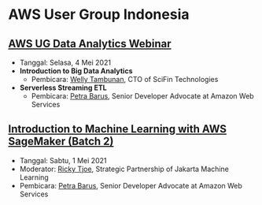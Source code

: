 # AWS User Group Indonesia


## [AWS UG Data Analytics Webinar](https://www.youtube.com/watch?v=fKsquKoKdRk)

- Tanggal: Selasa, 4 Mei 2021
- **Introduction to Big Data Analytics**
  - Pembicara: [Welly Tambunan](https://www.linkedin.com/in/welly-tambunan/), CTO of SciFin Technologies
- **Serverless Streaming ETL**
  - Pembicara: [Petra Barus](https://www.linkedin.com/in/petrabarus/), Senior Developer Advocate at Amazon Web Services


## [Introduction to Machine Learning with AWS SageMaker (Batch 2)](https://www.youtube.com/watch?v=CMv8fFfQvu4)

- Tanggal: Sabtu, 1 Mei 2021
- Moderator: [Ricky Tjoe](https://www.linkedin.com/in/ricky-tjoe/), Strategic Partnership of Jakarta Machine Learning
- Pembicara: [Petra Barus](https://www.linkedin.com/in/petrabarus/), Senior Developer Advocate at Amazon Web Services